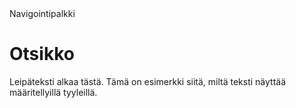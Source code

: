 <!DOCTYPE html>
<html lang="fi">
<head>
    <meta charset="UTF-8">
    <meta name="viewport" content="width=device-width, initial-scale=1.0">
    <link rel="stylesheet" href="styles.css"> <!-- Link to the CSS file -->
</head>
<body>
    <div class="navbar">
        Navigointipalkki
    </div>
    <div class="container">
        <h1>Otsikko</h1>
        <p>Leipäteksti alkaa tästä. Tämä on esimerkki siitä, miltä teksti näyttää määritellyillä tyyleillä.</p>
    </div>
</body>
</html>
